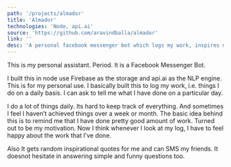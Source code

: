 ```yaml
---
path: '/projects/almador'
title: 'Almador'
technologies: 'Node, api.ai'
source: 'https://github.com/aravindballa/almador'
link: ''
desc: 'A personal facebook messenger bot which logs my work, inspires me, and sends messages on my behalf. It doesnot hesitate in answering simple and funny questions too.'
---
```


This is my personal assistant. Period. It is a Facebook Messenger Bot.

I built this in node use Firebase as the storage and api.ai as the NLP engine. This is for my personal use. I basically built this to log my work, i.e. things I do on a daily basis. I can ask to tell me what I have done on a particular day. 

I do a lot of things daily. Its hard to keep track of everything. And sometimes I feel I haven’t achieved things over a week or month. The basic idea behind this is to remind me that I have done pretty good amount of work. Turned out to be my motivation. Now I think whenever I look at my log, I have to feel happy about the work that I’ve done.

Also It gets random inspirational quotes for me and can SMS my friends. It doesnot hesitate in answering simple and funny questions too.
